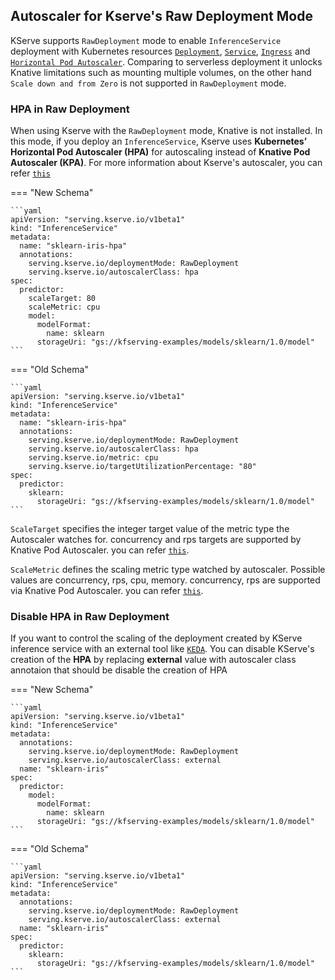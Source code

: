 ## Autoscaler for Kserve's Raw Deployment Mode

KServe supports `RawDeployment` mode to enable `InferenceService` deployment with Kubernetes resources [`Deployment`](https://kubernetes.io/docs/concepts/workloads/controllers/deployment), [`Service`](https://kubernetes.io/docs/concepts/services-networking/service), [`Ingress`](https://kubernetes.io/docs/concepts/services-networking/ingress) and [`Horizontal Pod Autoscaler`](https://kubernetes.io/docs/tasks/run-application/horizontal-pod-autoscale). Comparing to serverless deployment it unlocks Knative limitations such as mounting multiple volumes, on the other hand `Scale down and from Zero` is not supported in `RawDeployment` mode.

### HPA in Raw Deployment

When using Kserve with the `RawDeployment` mode, Knative is not installed. In this mode, if you deploy an `InferenceService`, Kserve uses **Kubernetes’ Horizontal Pod Autoscaler (HPA)** for autoscaling instead of **Knative Pod Autoscaler (KPA)**. For more information about Kserve's autoscaler, you can refer [`this`](https://kserve.github.io/website/master/modelserving/v1beta1/torchserve/#knative-autoscaler)


=== "New Schema"

    ```yaml
    apiVersion: "serving.kserve.io/v1beta1"
    kind: "InferenceService"
    metadata:
      name: "sklearn-iris-hpa"
      annotations:
        serving.kserve.io/deploymentMode: RawDeployment
        serving.kserve.io/autoscalerClass: hpa
    spec:
      predictor:
        scaleTarget: 80
        scaleMetric: cpu
        model:
          modelFormat:
            name: sklearn
          storageUri: "gs://kfserving-examples/models/sklearn/1.0/model"
    ```

=== "Old Schema"

    ```yaml
    apiVersion: "serving.kserve.io/v1beta1"
    kind: "InferenceService"
    metadata:
      name: "sklearn-iris-hpa"
      annotations:
        serving.kserve.io/deploymentMode: RawDeployment
        serving.kserve.io/autoscalerClass: hpa
        serving.kserve.io/metric: cpu
        serving.kserve.io/targetUtilizationPercentage: "80"
    spec:
      predictor:
        sklearn:
          storageUri: "gs://kfserving-examples/models/sklearn/1.0/model"
    ```

`ScaleTarget` specifies the integer target value of the metric type the Autoscaler watches for. concurrency and rps targets are supported by Knative Pod Autoscaler. you can refer [`this`](https://knative.dev/docs/serving/autoscaling/autoscaling-targets/).

`ScaleMetric` defines the scaling metric type watched by autoscaler. Possible values are concurrency, rps, cpu, memory. concurrency, rps are supported via Knative Pod Autoscaler. you can refer [`this`](https://knative.dev/docs/serving/autoscaling/autoscaling-metrics).


### Disable HPA in Raw Deployment

If you want to control the scaling of the deployment created by KServe inference service with an external tool like [`KEDA`](https://keda.sh/). You can disable KServe's creation of the **HPA** by replacing **external** value with autoscaler class annotaion that should be disable the creation of HPA

=== "New Schema"

    ```yaml
    apiVersion: "serving.kserve.io/v1beta1"
    kind: "InferenceService"
    metadata:
      annotations:
        serving.kserve.io/deploymentMode: RawDeployment
        serving.kserve.io/autoscalerClass: external
      name: "sklearn-iris"
    spec:
      predictor:
        model:
          modelFormat:
            name: sklearn
          storageUri: "gs://kfserving-examples/models/sklearn/1.0/model"
    ```

=== "Old Schema"

    ```yaml
    apiVersion: "serving.kserve.io/v1beta1"
    kind: "InferenceService"
    metadata:
      annotations:
        serving.kserve.io/deploymentMode: RawDeployment
        serving.kserve.io/autoscalerClass: external
      name: "sklearn-iris"
    spec:
      predictor:
        sklearn:
          storageUri: "gs://kfserving-examples/models/sklearn/1.0/model"
    ```
